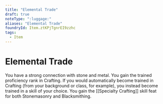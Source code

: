```yaml
---
title: "Elemental Trade"
draft: true
noteType: ":luggage:"
aliases: "Elemental Trade"
foundryId: Item.ztKPjTgnrEI9zzhc
tags:
  - Item
---
```


# Elemental Trade

You have a strong connection with stone and metal. You gain the trained proficiency rank in Crafting. If you would automatically become trained in Crafting (from your background or class, for example), you instead become trained in a skill of your choice. You gain the [[Specialty Crafting]] skill feat for both Stonemasonry and Blacksmithing.
